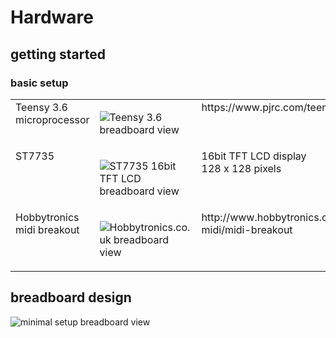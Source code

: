 # Hardware

## getting started
### basic setup
<table>
 <tr>
   <td valign="top">
     Teensy 3.6 <br/> microprocessor
   </td>
  
   <td>
   
![Teensy 3.6 breadboard view](https://raw.githubusercontent.com/newdigate/arduino-midi-writer/master/Hardware/svg/teensy3.6_breadboard.svg?sanitize=true "Teensy 3.6 microcontroller board")
   
  </td>

  <td valign=top>
    https://www.pjrc.com/teensy/
  </td>
  </tr>
 
 
  <tr>
    <td valign=top>
    ST7735  
    </td>
   <td  valign=top>
   
   ![ST7735 16bit TFT LCD breadboard view](https://github.com/newdigate/teensy-midi-looper/blob/master/Hardware/svg/st7735.svg?sanitize=true "ST7735 16bit TFT LCD display")
   
   </td>

   <td  valign=top>
      16bit TFT LCD display <br/> 128 x 128 pixels
   </td>
 </tr>
 
 <tr>
 
   <td valign=top>     
   Hobbytronics midi breakout 
   </td>
     
   <td  valign=top>
   
   ![Hobbytronics.co.uk breadboard view](https://github.com/newdigate/teensy-midi-looper/blob/master/Hardware/svg/hobbytronics-midi-breakout.svg?sanitize=true "Hobbytronics.co.uk midi breakout")
   
  </td>

  <td  valign=top>
 http://www.hobbytronics.co.uk/audio-midi/midi-breakout
    </td>
 </tr>
 
</table>


## breadboard design 
![minimal setup breadboard view](https://raw.githubusercontent.com/newdigate/teensy-midi-looper/master/Hardware/png/TeensyMidiLooper-Minimal.png "minimal setup breadbord")
